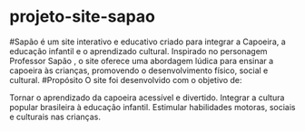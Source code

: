 # projeto-site-sapao
#Sapão é um site interativo e educativo criado para integrar a Capoeira, a educação infantil e o aprendizado cultural. Inspirado no personagem Professor Sapão , o site oferece uma abordagem lúdica para ensinar a capoeira às crianças, promovendo o desenvolvimento físico, social e cultural.
#Propósito
O site foi desenvolvido com o objetivo de:

Tornar o aprendizado da capoeira acessível e divertido.
Integrar a cultura popular brasileira à educação infantil.
Estimular habilidades motoras, sociais e culturais nas crianças.
